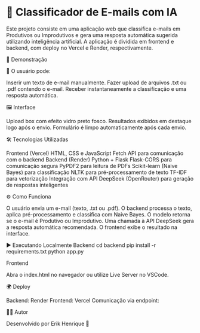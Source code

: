# 📧 Classificador de E-mails com IA

Este projeto consiste em uma aplicação web que classifica e-mails em Produtivos ou Improdutivos e gera uma resposta automática sugerida utilizando inteligência artificial.
A aplicação é dividida em frontend e backend, com deploy no Vercel e Render, respectivamente.

 🚀 Demonstração

🔹 O usuário pode:

Inserir um texto de e-mail manualmente.
Fazer upload de arquivos .txt ou .pdf contendo o e-mail.
Receber instantaneamente a classificação e uma resposta automática.

 🖼️ Interface

Upload box com efeito vidro preto fosco.
Resultados exibidos em destaque logo após o envio.
Formulário é limpo automaticamente após cada envio.

 🛠️ Tecnologias Utilizadas

Frontend (Vercel)
HTML, CSS e JavaScript
Fetch API para comunicação com o backend
Backend (Render)
Python + Flask
Flask-CORS para comunicação segura
PyPDF2 para leitura de PDFs
Scikit-learn (Naive Bayes) para classificação
NLTK para pré-processamento de texto
TF-IDF para vetorização
Integração com API DeepSeek (OpenRouter) para geração de respostas inteligentes

 ⚙️ Como Funciona

O usuário envia um e-mail (texto, .txt ou .pdf).
O backend processa o texto, aplica pré-processamento e classifica com Naive Bayes.
O modelo retorna se o e-mail é Produtivo ou Improdutivo.
Uma chamada à API DeepSeek gera a resposta automática recomendada.
O frontend exibe o resultado na interface.


 ▶️ Executando Localmente
Backend
cd backend
pip install -r requirements.txt
python app.py

Frontend

Abra o index.html no navegador ou utilize Live Server no VSCode.

 🌍 Deploy

Backend: Render
Frontend: Vercel
Comunicação via endpoint:

 👨‍💻 Autor

Desenvolvido por Erik Henrique 🚀

